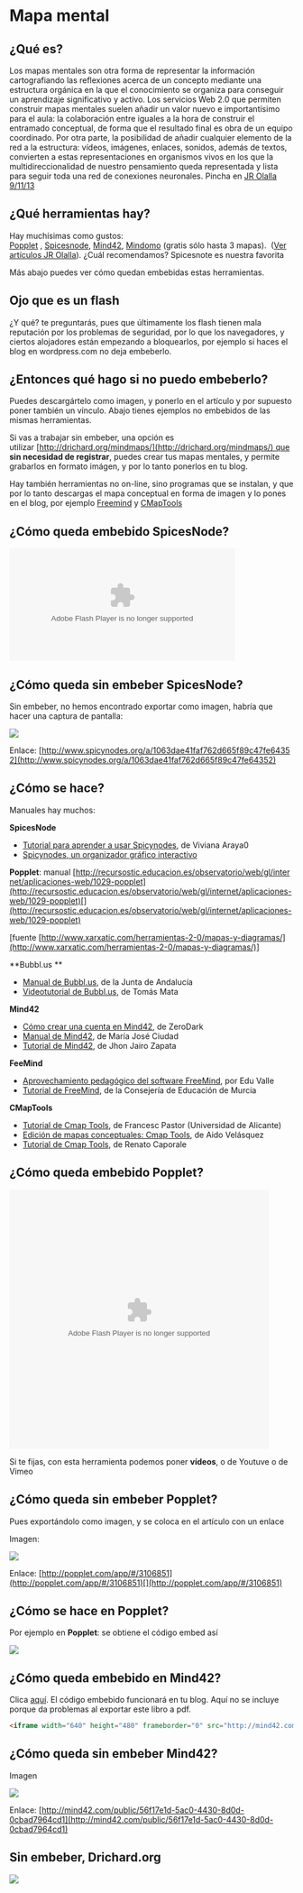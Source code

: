 
# Mapa mental

## ¿Qué es?

Los mapas mentales son otra forma de representar la información cartografiando las reflexiones acerca de un concepto mediante una estructura orgánica en la que el conocimiento se organiza para conseguir un aprendizaje significativo y activo.
Los servicios Web 2.0 que permiten construir mapas mentales suelen añadir un valor nuevo e importantísimo para el aula: la colaboración entre iguales a la hora de construir el entramado conceptual, de forma que el resultado final es obra de un equipo coordinado. Por otra parte, la posibilidad de añadir cualquier elemento de la red a la estructura: vídeos, imágenes, enlaces, sonidos, además de textos, convierten a estas representaciones en organismos vivos en los que la multidireccionalidad de nuestro pensamiento queda representada y lista para seguir toda una red de conexiones neuronales. Pincha en [JR Olalla 9/11/13](http://jr2punto0.blogspot.com.es/2013/11/mapas-mentales.html)

## ¿Qué herramientas hay?

Hay muchísimas como gustos: [Popplet](http://popplet.com/) , [Spicesnode](http://www.spicynodes.org/), [Mind42](http://mind42.com/), [Mindomo](https://www.mindomo.com/es/) (gratis sólo hasta 3 mapas).  ([Ver artículos JR Olalla](http://jr2punto0.blogspot.com.es/search/label/mapas%20conceptuales)). ¿Cuál recomendamos? Spicesnote es nuestra favorita

Más abajo puedes ver cómo quedan embebidas estas herramientas.

## Ojo que es un flash

¿Y qué? te preguntarás, pues que últimamente los flash tienen mala reputación por los problemas de seguridad, por lo que los navegadores, y ciertos alojadores están empezando a bloquearlos, por ejemplo si haces el blog en wordpress.com no deja embeberlo.

## ¿Entonces qué hago si no puedo embeberlo?

Puedes descargártelo como imagen, y ponerlo en el artículo y por supuesto poner también un vínculo. Abajo tienes ejemplos no embebidos de las mismas herramientas.

Si vas a trabajar sin embeber, una opción es utilizar [http://drichard.org/mindmaps/](http://drichard.org/mindmaps/) que **sin necesidad de registrar**, puedes crear tus mapas mentales, y permite grabarlos en formato imágen, y por lo tanto ponerlos en tu blog.

Hay también herramientas no on-line, sino programas que se instalan, y que por lo tanto descargas el mapa conceptual en forma de imagen y lo pones en el blog, por ejemplo [Freemind](http://freemind.sourceforge.net/wiki/index.php/Main_Page) y [CMapTools](http://cmap.ihmc.us/) 

## 

## ¿Cómo queda embebido SpicesNode?

<object type="application/x-shockwave-flash" data="http://media.spicynodes.org/display.swf?id=1063dae41faf762d665f89c47fe64352" id="spicynodesViewer" width="400" height="200"><param name="scalemode" value="showall"></param><param name="allowFullScreen" value="true"></param><param name="wmode" value="opaque"></param><param name="quality" value="high"></param><param name="allowScriptAccess" value="always"></param><param name="src" value="http://media.spicynodes.org/display.swf?id=1063dae41faf762d665f89c47fe64352"></param><param name="allowfullscreen" value="true"></param><param name="allowscriptaccess" value="always"></param><param name="pluginspage" value="http://www.macromedia.com/go/getflashplayer"></param></object>

## ¿Cómo queda sin embeber SpicesNode?

Sin embeber, no hemos encontrado exportar como imagen, habría que hacer una captura de pantalla:

![](img/cateduspicesnode.png)

Enlace: [http://www.spicynodes.org/a/1063dae41faf762d665f89c47fe64352](http://www.spicynodes.org/a/1063dae41faf762d665f89c47fe64352)

## ¿Cómo se hace?

Manuales hay muchos:

**SpicesNode**

- [Tutorial para aprender a usar Spicynodes](http://www.slideboom.com/presentations/136537), de Viviana Araya0
- [Spicynodes, un organizador gráfico interactivo](http://www.slideshare.net/santiav/spicynodes-5874559)

**Popplet**: manual [http://recursostic.educacion.es/observatorio/web/gl/internet/aplicaciones-web/1029-popplet](http://recursostic.educacion.es/observatorio/web/gl/internet/aplicaciones-web/1029-popplet)[](http://recursostic.educacion.es/observatorio/web/gl/internet/aplicaciones-web/1029-popplet)

[fuente [http://www.xarxatic.com/herramientas-2-0/mapas-y-diagramas/](http://www.xarxatic.com/herramientas-2-0/mapas-y-diagramas/)]

**Bubbl.us **

- [Manual de Bubbl.us](http://www.google.es/url?sa=t&amp;source=web&amp;cd=1&amp;ved=0CBgQFjAA&amp;url=http%3A%2F%2Fwww.juntadeandalucia.es%2Faverroes%2Fcentros-tic%2F11007922%2Fhelvia%2Fsitio%2Fupload%2FmanualBubblus_1.pdf&amp;rct=j&amp;q=manual%20bubbl.us&amp;ei=tUIZTuqdFIuMswa15LHADw&amp;usg=AFQjCNFVzNY9OA11VeJxmZB1XvS7__FRRQ&amp;cad=rja), de la Junta de Andalucía
- [Videotutorial de Bubbl.us](http://webs.ono.com/tomas.seneca/bubbl/bubbl.html), de Tomás Mata

**Mind42**

- [Cómo crear una cuenta en Mind42](http://www.slideshare.net/ZeroDark/manual-de-min42), de ZeroDark
- [Manual de Mind42](http://es.scribd.com/doc/30862212/Manual-Mind42), de María José Ciudad
- [Tutorial de Mind42](http://es.calameo.com/read/0005765212f065a90f10a), de Jhon Jairo Zapata

**FeeMind**

- [Aprovechamiento pedagógico del software FreeMind](http://www.slideshare.net/edu140271/tutorial-freemind), por Edu Valle
- [Tutorial de FreeMind](http://teleformacion.carm.es/moodle/mod/resource/view.php?id=55691), de la Consejería de Educación de Murcia

**CMapTools**

- [Tutorial de Cmap Tools](http://www.google.es/url?sa=t&amp;source=web&amp;cd=1&amp;sqi=2&amp;ved=0CCEQFjAA&amp;url=http%3A%2F%2Fwww.iered.org%2Fcmapserver%2Fservlet%2FSBReadResourceServlet%3Frid%3D1239999961281_1603882765_101253&amp;rct=j&amp;q=cmaptools%20tutorial&amp;ei=7e40TvqwCoXm-gbX2-yTDQ&amp;usg=AFQjCNFeXUebgSZc7zvEcPV724Dj48AMzA&amp;cad=rja), de Francesc Pastor (Universidad de Alicante)
- [Edición de mapas conceptuales: Cmap Tools](http://es.scribd.com/doc/2465505/Edicion-de-mapas-conceptuales-Cmap-Tools), de Aido Velásquez
- [Tutorial de Cmap Tools](http://issuu.com/colegio776/docs/tutorialcmaptools), de Renato Caporale

## ¿Cómo queda embebido Popplet?



<object type="application/x-shockwave-flash" data="http://popplet.com/app/Popplet_Alpha.swf?page_id=3106851&amp;em=1" width="460" height="460"><param name="allowFullScreen" value="true"></param><param name="allowscriptaccess" value="always"></param><param name="src" value="http://popplet.com/app/Popplet_Alpha.swf?page_id=3106851&amp;em=1"></param><param name="allowfullscreen" value="false"></param></object>

Si te fijas, con esta herramienta podemos poner **vídeos**, o de Youtuve o de Vimeo

## ¿Cómo queda sin embeber Popplet?

Pues exportándolo como imagen, y se coloca en el artículo con un enlace

Imagen:

![](img/poppletcatedu.png)

Enlace: [http://popplet.com/app/#/3106851](http://popplet.com/app/#/3106851)[](http://popplet.com/app/#/3106851)

## ¿Cómo se hace en Popplet?

Por ejemplo en **Popplet**: se obtiene el código embed así

![](img/embebidoPopplet.png)

## ¿Cómo queda embebido en Mind42?

Clica [aquí](http://mind42.com/mindmap/56f17e1d-5ac0-4430-8d0d-0cbad7964cd1). El código embebido funcionará en tu blog. Aquí no se incluye porque da problemas al exportar este libro a pdf.

```html
<iframe width="640" height="480" frameborder="0" src="http://mind42.com/mindmap/56f17e1d-5ac0-4430-8d0d-0cbad7964cd1?rel=embed"></iframe>
```

## ¿Cómo queda sin embeber Mind42?

Imagen

![](img/mind42catedu.png)

Enlace: [http://mind42.com/public/56f17e1d-5ac0-4430-8d0d-0cbad7964cd1](http://mind42.com/public/56f17e1d-5ac0-4430-8d0d-0cbad7964cd1)

## Sin embeber, Drichard.org

![](img/catedudrichard.png)

